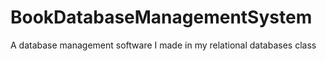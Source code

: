 # BookDatabaseManagementSystem
A database management software I made in my relational databases class
